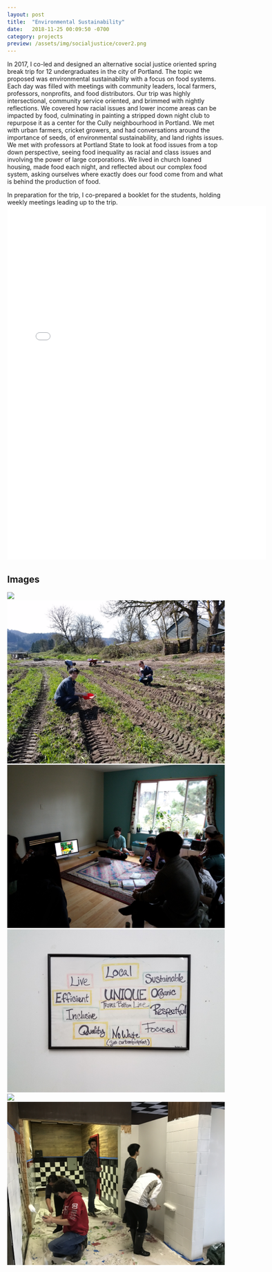 ```yaml
---
layout: post
title:  "Environmental Sustainability"
date:   2018-11-25 00:09:50 -0700
category: projects
preview: /assets/img/socialjustice/cover2.png
---
```


In 2017, I co-led and designed an alternative social justice oriented spring break trip for 12 undergraduates in the city of Portland. The topic we proposed was environmental sustainability with a focus on food systems. Each day was filled with meetings with community leaders, local farmers, professors, nonprofits, and food distributors. Our trip was highly intersectional, community service oriented, and brimmed with nightly reflections. We covered how racial issues and lower income areas can be impacted by food, culminating in painting a stripped down night club to repurpose it as a center for the Cully neighbourhood in Portland. We met with urban farmers, cricket growers, and had conversations around the importance of seeds, of environmental sustainability, and land rights issues. We met with professors at Portland State to look at food issues from a top down perspective, seeing food inequality as racial and class issues and involving the power of large corporations. We lived in church loaned housing, made food each night, and reflected about our complex food system, asking ourselves where exactly does our food come from and what is behind the production of food.

In preparation for the trip, I co-prepared a booklet for the students, holding weekly meetings leading up to the trip.
<embed src="/assets/files/Environmental_Sustainability.pdf" width="600px" height="820px" />

## Images

<div class="gallery" data-columns="2">
    <img src="/assets/img/socialjustice/environment/1.jpg">
    <img src="/assets/img/socialjustice/environment/2.jpg">
    <img src="/assets/img/socialjustice/environment/3.jpg">
    <img src="/assets/img/socialjustice/environment/4.jpg">
    <img src="/assets/img/socialjustice/environment/5.jpg">
    <img src="/assets/img/socialjustice/environment/6.jpg">
</div>
